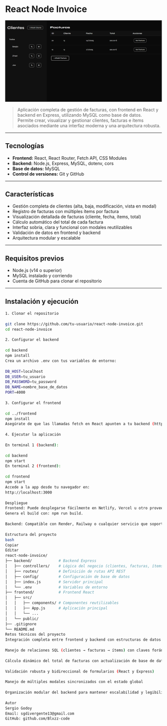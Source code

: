 # React Node Invoice

![Banner del proyecto](assets/Project002Cover.png)

> Aplicación completa de gestión de facturas, con frontend en React y backend en Express, utilizando MySQL como base de datos.  
> Permite crear, visualizar y gestionar clientes, facturas e ítems asociados mediante una interfaz moderna y una arquitectura robusta.

---

## Tecnologías

- **Frontend:** React, React Router, Fetch API, CSS Modules  
- **Backend:** Node.js, Express, MySQL, dotenv, cors  
- **Base de datos:** MySQL  
- **Control de versiones:** Git y GitHub

---

## Características

- Gestión completa de clientes (alta, baja, modificación, vista en modal)
- Registro de facturas con múltiples ítems por factura
- Visualización detallada de facturas (cliente, fecha, ítems, total)
- Cálculo automático del total de cada factura
- Interfaz sobria, clara y funcional con modales reutilizables
- Validación de datos en frontend y backend
- Arquitectura modular y escalable

---

## Requisitos previos

- Node.js (v14 o superior)  
- MySQL instalado y corriendo  
- Cuenta de GitHub para clonar el repositorio

---

## Instalación y ejecución

```bash
1. Clonar el repositorio

git clone https://github.com/tu-usuario/react-node-invoice.git
cd react-node-invoice

2. Configurar el backend

cd backend
npm install
Crea un archivo .env con tus variables de entorno:

DB_HOST=localhost
DB_USER=tu_usuario
DB_PASSWORD=tu_password
DB_NAME=nombre_base_de_datos
PORT=4000

3. Configurar el frontend

cd ../frontend
npm install
Asegúrate de que las llamadas fetch en React apunten a tu backend (http://localhost:4000/api).

4. Ejecutar la aplicación

En terminal 1 (backend):

cd backend
npm start
En terminal 2 (frontend):

cd frontend
npm start
Accede a la app desde tu navegador en:
http://localhost:3000

Despliegue
Frontend: Puede desplegarse fácilmente en Netlify, Vercel u otro proveedor estático.
Genera el build con: npm run build.

Backend: Compatible con Render, Railway o cualquier servicio que soporte Node.js y una base de datos MySQL.

Estructura del proyecto
bash
Copiar
Editar
react-node-invoice/
├── backend/            # Backend Express
│   ├── controllers/    # Lógica del negocio (clientes, facturas, ítems)
│   ├── routes/         # Definición de rutas API REST
│   ├── config/         # Configuración de base de datos
│   ├── index.js        # Servidor principal
│   └── .env            # Variables de entorno
├── frontend/           # Frontend React
│   ├── src/
│   │   ├── components/ # Componentes reutilizables
│   │   ├── App.js      # Aplicación principal
│   │   └── ...
│   └── public/
├── .gitignore
└── README.md
Retos técnicos del proyecto
Integración completa entre frontend y backend con estructuras de datos anidadas

Manejo de relaciones SQL (clientes → facturas → ítems) con claves foráneas

Cálculo dinámico del total de facturas con actualización de base de datos

Validación robusta y bidireccional de formularios (React y Express)

Manejo de múltiples modales sincronizados con el estado global

Organización modular del backend para mantener escalabilidad y legibilidad

Autor
Sergio Godoy
Email: sgdivergente13@gmail.com
GitHub: github.com/Blxzz-code

